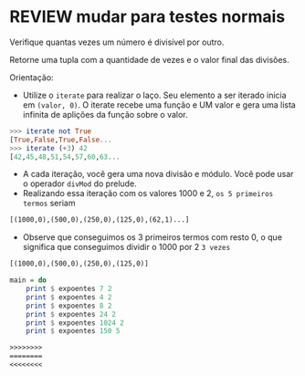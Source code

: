 # REVIEW mudar para testes normais

Verifique quantas vezes um número é divisível por outro.

Retorne uma tupla com a quantidade de vezes e o valor final das divisões.

Orientação: 

- Utilize o `iterate` para realizar o laço. Seu elemento a ser iterado inicia em `(valor, 0)`. O iterate recebe uma função e UM valor e gera uma lista infinita de aplições da função sobre o valor.

```hs
>>> iterate not True
[True,False,True,False...
>>> iterate (+3) 42
[42,45,48,51,54,57,60,63...
```

- A cada iteração, você gera uma nova divisão e módulo. Você pode usar o operador `divMod` do prelude.
- Realizando essa iteração com os valores 1000 e 2, `os 5 primeiros termos` seriam

```txt
[(1000,0),(500,0),(250,0),(125,0),(62,1)...]
```

- Observe que conseguimos os 3 primeiros termos com resto 0, o que significa que conseguimos dividir o 1000 por 2 `3 vezes`

```txt
[(1000,0),(500,0),(250,0),(125,0)]
```

```hs
main = do
    print $ expoentes 7 2
    print $ expoentes 4 2
    print $ expoentes 8 2
    print $ expoentes 24 2
    print $ expoentes 1024 2
    print $ expoentes 150 5
```

```txt
>>>>>>>>
========
<<<<<<<<
```
